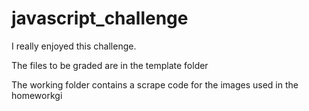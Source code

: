 # javascript_challenge

I really enjoyed this challenge. 

The files to be graded are in the template folder

The working folder contains a scrape code for the images used in the homeworkgi